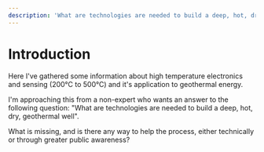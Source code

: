 ```yaml
---
description: 'What are technologies are needed to build a deep, hot, dry, geothermal well?'
---
```


# Introduction

Here I've gathered some information about high temperature electronics and sensing \(200°C to 500°C\) and it's application to geothermal energy.

I'm approaching this from a non-expert who wants an answer to the following question: "What are technologies are needed to build a deep, hot, dry, geothermal well". 

What is missing, and is there any way to help the process, either technically or through greater public awareness?



